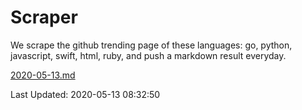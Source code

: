 # Scraper

We scrape the github trending page of these languages: go, python, javascript, swift, html, ruby, and push a markdown result everyday.

[2020-05-13.md](https://github.com/henson/Scraper/blob/master/2020-05-13.md)

Last Updated: 2020-05-13 08:32:50